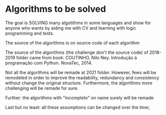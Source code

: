 # Algorithms to be solved
The goal is SOLVING many algotithms in some languages and show for anyone who wants by aiding me with CV and learning with logic programming and tests.

The source of the algorithms is on source code of each algorithm

The source of the algorithms (the challenge don't the source code) of 2018-2019 folder came from book: COUTINHO, Nilo Ney. Introdução à programação com Python. NovaTec, 2014.

Not all the algorithms will be remade at 2021 folder. However, fews will be remodeled in order to improve the readability, redundancy and consistency without change the original structure. Furthermore, the algorithms more challenging will be remade for sure.

Further: the algorithms with "incompleto" on name surely will be remade

Last but no least: all these assumptions can be changed over the time;